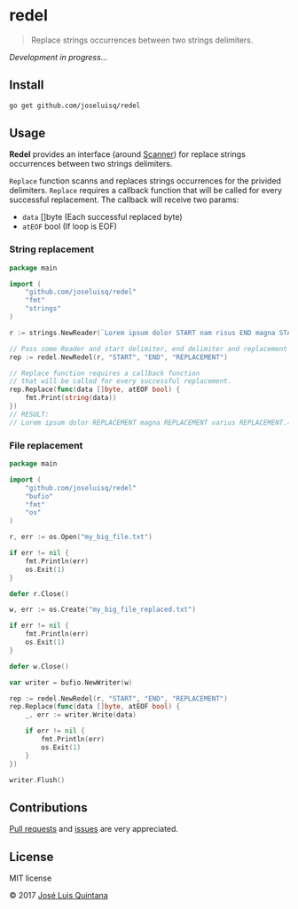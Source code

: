 # redel

> Replace strings occurrences between two strings delimiters.

_Development in progress..._

## Install

```sh
go get github.com/joseluisq/redel
```

## Usage

__Redel__ provides an interface (around [Scanner](https://golang.org/pkg/text/scanner/)) for replace strings occurrences between two strings delimiters.

`Replace` function scanns and replaces strings occurrences for the privided delimiters.
`Replace` requires a callback function that will be called for every successful replacement.
The callback will receive two params:
- `data` []byte (Each successful replaced byte)
- `atEOF` bool (If loop is EOF)

### String replacement

```go
package main

import (
	"github.com/joseluisq/redel"
	"fmt"
	"strings"
)

r := strings.NewReader(`Lorem ipsum dolor START nam risus END magna START suscipit. END varius START sapien END.`)

// Pass some Reader and start delimiter, end delimiter and replacement sstrings.
rep := redel.NewRedel(r, "START", "END", "REPLACEMENT")

// Replace function requires a callback function
// that will be called for every successful replacement.
rep.Replace(func(data []byte, atEOF bool) {
	fmt.Print(string(data))
})
// RESULT:
// Lorem ipsum dolor REPLACEMENT magna REPLACEMENT varius REPLACEMENT.⏎
```

### File replacement

```go
package main

import (
	"github.com/joseluisq/redel"
	"bufio"
	"fmt"
	"os"
)

r, err := os.Open("my_big_file.txt")

if err != nil {
	fmt.Println(err)
	os.Exit(1)
}

defer r.Close()

w, err := os.Create("my_big_file_replaced.txt")

if err != nil {
	fmt.Println(err)
	os.Exit(1)
}

defer w.Close()

var writer = bufio.NewWriter(w)

rep := redel.NewRedel(r, "START", "END", "REPLACEMENT")
rep.Replace(func(data []byte, atEOF bool) {
	_, err := writer.Write(data)

	if err != nil {
		fmt.Println(err)
		os.Exit(1)
	}
})

writer.Flush()
```

## Contributions

[Pull requests](https://github.com/joseluisq/redel/pulls) and [issues](https://github.com/joseluisq/redel/issues) are very appreciated.

## License
MIT license

© 2017 [José Luis Quintana](http://git.io/joseluisq)
